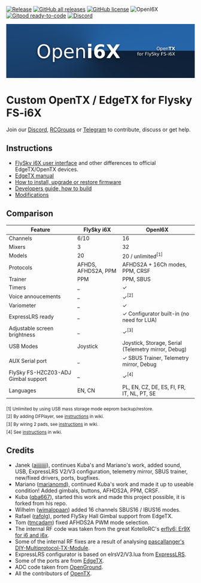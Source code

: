 [![Release](https://img.shields.io/github/v/release/OpenI6X/opentx?include_prereleases)](https://github.com/OpenI6X/opentx/releases/latest)
[![GitHub all releases](https://img.shields.io/github/downloads/OpenI6X/opentx/total)](https://github.com/OpenI6X/opentx/releases)
[![GitHub license](https://img.shields.io/github/license/OpenI6X/opentx)](https://github.com/openi6x/opentx/blob/master/LICENSE)
![OpenI6X](https://circleci.com/gh/OpenI6X/opentx.svg?style=shield)
[![Gitpod ready-to-code](https://img.shields.io/badge/Gitpod-ready--to--code-blue?logo=gitpod)](https://gitpod.io/#https://github.com/openi6x/opentx/tree/master)
[![Discord](https://img.shields.io/discord/973289741862727741.svg?label=&logo=discord&logoColor=ffffff&color=7389D8&labelColor=6A7EC2)](https://discord.gg/3vKfYNTVa2)

![Banner](https://github.com/OpenI6X/opentx/blob/master/doc/flysky/banner.png?raw=true)

# Custom OpenTX / EdgeTX for Flysky FS-i6X

Join our [Discord](https://discord.gg/3vKfYNTVa2), [RCGroups](https://www.rcgroups.com/forums/showthread.php?3916435-FlySky-I6X-port-of-OpenTX) or [Telegram](https://t.me/otx_flysky_i6x) to contribute, discuss or get help.<br> 

## Instructions

- [FlySky i6X user interface](https://github.com/OpenI6X/opentx/wiki/Manual) and other differences to official EdgeTX/OpenTX devices.<br>
- [EdgeTX manual](https://manual.edgetx.org/bw-radios)
- [How to install, upgrade or restore firmware](https://github.com/OpenI6X/opentx/wiki/Flashing-&-Upgrading)<br>
- [Developers guide, how to build](https://github.com/OpenI6X/opentx/wiki/Development)<br>
- [Modifications](https://github.com/OpenI6X/opentx/wiki/Modifications)<br>

## Comparison

| Feature                   | FlySky i6X | OpenI6X                      |
|---------------------------|------------|------------------------------|
| Channels                  | 6/10       | 16                           |
| Mixers                    | 3          | 32                           |
| Models                    | 20         | 20 / unlimited<sup>[1]</sup> |
| Protocols                 | AFHDS, AFHDS2A, PPM | AFHDS2A + 16Ch modes, PPM, CRSF |
| Trainer                   | PPM        | PPM, SBUS                    |
| Timers                    | _          | ✓                            |
| Voice annoucements        | _          | ✓<sup>[2]</sup>              |
| Variometer                | _          | ✓                            |
| ExpressLRS ready          | _          | ✓ Configurator built-in (no need for LUA) |
| Adjustable screen brightness | _       | ✓<sup>[3]</sup>              |
| USB Modes                 | Joystick   | Joystick, Storage, Serial (Telemetry mirror, Debug) |
| AUX Serial port           | _          | ✓ SBUS Trainer, Telemetry mirror, Debug |
| FlySky FS-HZCZ03-ADJ Gimbal support | _   | ✓<sup>[4]</sup>    |
| Languages                 | EN, CN      | PL, EN, CZ, DE, ES, FI, FR, IT, NL, PT, SE |

<sub>[1] Unlimited by using USB mass storage mode eeprom backup/restore.</sub><br>
<sub>[2] By adding DFPlayer, see [instructions](https://github.com/OpenI6X/opentx/wiki/Modifications#dfplayer) in wiki.</sub><br>
<sub>[3] By wiring 2 pads, see [instructions](https://github.com/OpenI6X/opentx/wiki/Modifications#adjustable-backlight-level) in wiki.</sub><br>
<sub>[4] See [instructions](https://github.com/OpenI6X/opentx/wiki/Modifications#flysky-fs-hzcz03-adj-gimbal) in wiki.</sub>
  
## Credits

* Janek ([ajjjjjjjj](https://github.com/ajjjjjjjj)), continues Kuba's and Mariano's work, added sound, USB, ExpressLRS V2/V3 configuration, telemetry mirror, SBUS trainer, new/fixed drivers, ports, bugfixes.
* Mariano ([marianomd](https://github.com/marianomd)), continued Kuba's work and made it up to useable condition! Added gimbals, buttons, AFHDS2A, PPM, CRSF.
* Kuba ([qba667](https://github.com/qba667)), started this work and made this project possible, it is forked from his repo.
* Wilhelm ([wimalopaan](https://github.com/wimalopaan)) added 16 channels SBUS16 / IBUS16 modes.
* Rafael ([rafolg](https://github.com/rafolg)), ported FlySky Hall Gimbal support from EdgeTX.
* Tom ([tmcadam](https://github.com/tmcadam)) fixed AFHDS2A PWM mode selection.
* The internal RF code was taken from the great KotelloRC's [erfly6: Er9X for i6 and i6x](https://bitbucket.org/KotelloRC/erfly6/src/master/).
* Some of the internal RF fixes are a result of analysing [pascallanger's](https://github.com/pascallanger) [DIY-Multiprotocol-TX-Module](https://github.com/pascallanger/DIY-Multiprotocol-TX-Module).
* ExpressLRS configurator is based on elrsV2/V3.lua from [ExpressLRS](https://github.com/ExpressLRS/ExpressLRS).
* Some of the ports are from [EdgeTX](https://github.com/EdgeTX/edgetx/).
* ADC code taken from [OpenGround](https://github.com/fishpepper/OpenGround).
* All the contributors of [OpenTX](https://github.com/opentx/opentx/). 
